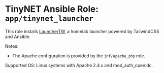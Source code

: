 # TinyNET Ansible Role: `app/tinynet_launcher`

This role installs [LauncherTW](https://github.com/chrisx8/LauncherTW), a homelab launcher powered by TailwindCSS and Ansible.

Notes:

- The Apache configuration is provided by the `inf/apache_php` role.

Supported OS: Linux systems with Apache 2.4.x and mod_auth_openidc.
